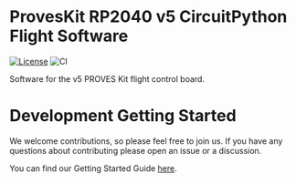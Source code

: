 # ProvesKit RP2040 v5 CircuitPython Flight Software

[![License](https://img.shields.io/badge/license-MIT-blue.svg)](LICENSE)
![CI](https://github.com/proveskit/CircuitPython_RP2040_v5/actions/workflows/ci.yaml/badge.svg)

Software for the v5 PROVES Kit flight control board.

# Development Getting Started
We welcome contributions, so please feel free to join us. If you have any questions about contributing please open an issue or a discussion.

You can find our Getting Started Guide [here](https://github.com/proveskit/pysquared/blob/main/docs/dev-guide.md).
